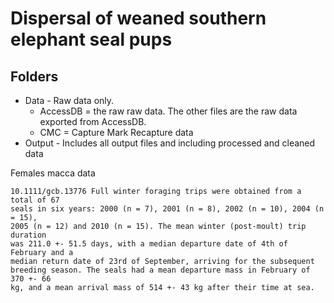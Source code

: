 # Dispersal of weaned southern elephant seal pups

## Folders 
- Data - Raw data only. 
  - AccessDB = the raw raw data. The other files are the raw data exported from AccessDB.
  - CMC = Capture Mark Recapture data
- Output - Includes all output files and including processed and cleaned data


Females macca data 
```
10.1111/gcb.13776 Full winter foraging trips were obtained from a total of 67
seals in six years: 2000 (n = 7), 2001 (n = 8), 2002 (n = 10), 2004 (n = 15),
2005 (n = 12) and 2010 (n = 15). The mean winter (post-moult) trip duration
was 211.0 +- 51.5 days, with a median departure date of 4th of February and a
median return date of 23rd of September, arriving for the subsequent
breeding season. The seals had a mean departure mass in February of 370 +- 66
kg, and a mean arrival mass of 514 +- 43 kg after their time at sea.
```